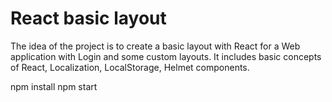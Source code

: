 # React basic layout

The idea of the project is to create a basic layout with React for a Web application with Login and some custom layouts.
It includes basic concepts of React, Localization, LocalStorage, Helmet components.

npm install
npm start
